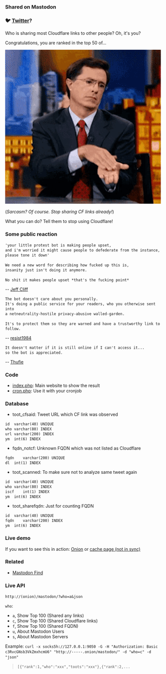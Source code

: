 ### Shared on Mastodon

### 🐦 [Twitter](../birdwch/README.md)?


Who is sharing most Cloudflare links to other people?
Oh, it's you?

Congratulations, you are ranked in the top 50 of...

![](../../image/clapclapclap.gif)

(_Sarcasm? Of course. Stop sharing CF links already!_)

What you can do? Tell them to stop using Cloudflare!


### Some public reaction

```
'your little protest bot is making people upset,
and i'm worried it might cause people to defederate from the instance,
please tone it down'

We need a new word for describing how fucked up this is,
insanity just isn't doing it anymore.

No shit it makes people upset *that's the fucking point*
```
-- [Jeff Cliff](http://qhtn4w2q36dojls2.onion/)


```
The bot doesn't care about you personally.
It's doing a public service for your readers, who you otherwise sent into
a netneutrality-hostile privacy-abusive walled-garden.

It's to protect them so they are warned and have a trustworthy link to follow.
```
-- [resist1984](https://social.privacytools.io/@resist1984)


```
It doesn't matter if it is still online if I can't access it...
so the bot is appreciated.
```
-- [Thufie](https://social.pixie.town/@thufie)


### Code

- [index.php](index.php): Main website to show the result
- [cron.php](cron.php): Use it with your cronjob


### Database

- toot_cfsaid: Tweet URL which CF link was observed
```
id	varchar(40) UNIQUE
who	varchar(80) INDEX
url	varchar(200) INDEX
ym	int(6) INDEX
```

- fqdn_notcf: Unknown FQDN which was not listed as Cloudflare
```
fqdn	varchar(200) UNIQUE
dl	int(1) INDEX
```

- toot_scanned: To make sure not to analyze same tweet again
```
id	varchar(40) UNIQUE
who	varchar(80) INDEX
iscf	int(1) INDEX
ym	int(6) INDEX
```

- toot_sharefqdn: Just for counting FQDN
```
id	varchar(40) UNIQUE
fqdn	varchar(200) INDEX
ym	int(6) INDEX
```


### Live demo

If you want to see this in action: [Onion](http://nomdjgwjvyvlvmkolbyp3rocn2ld7fnlidlt2jjyotn3qqsvzs2gmuyd.onion/social/mastodon/) or [cache page  (not in sync)](../../subfiles/shared_on_mastodon.md)


### Related

- [Mastodon Find](../mastodonfind)


### Live API

`http://(onion)/mastodon/?who=a&json`

`who`:
- `a`, Show Top 100 (Shared any links)
- `c`, Show Top 100 (Shared Cloudflare links)
- `f`, Show Top 100 (Shared FQDN)
- `u`, About Mastodon Users
- `s`, About Mastodon Servers

Example:
`curl -x socks5h://127.0.0.1:9050 -G -H "Authorization: Basic c3RvcGNsb3VkZmxhcmU6" "http://-----.onion/mastodon/" -d "who=c" -d "json"`

> `[{"rank":1,"who":"xxx","toots":"xxx"},{"rank":2,...`
